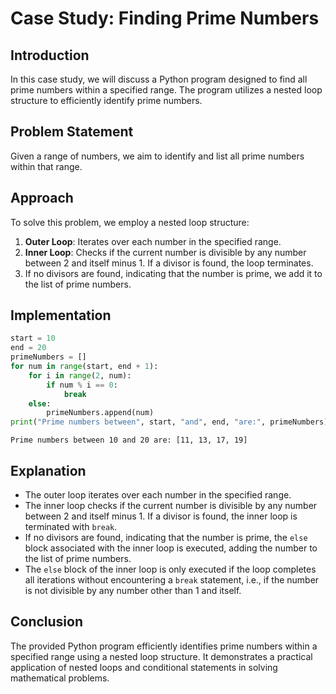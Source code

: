 <!-- EXERCISE 03
    3.(c) Understand the usage of else statement in loops with a case study
 -->

# Case Study: Finding Prime Numbers

## Introduction

In this case study, we will discuss a Python program designed to find all prime numbers within a specified range. The program utilizes a nested loop structure to efficiently identify prime numbers.

## Problem Statement

Given a range of numbers, we aim to identify and list all prime numbers within that range.

## Approach

To solve this problem, we employ a nested loop structure:

1. **Outer Loop**: Iterates over each number in the specified range.
2. **Inner Loop**: Checks if the current number is divisible by any number between 2 and itself minus 1. If a divisor is found, the loop terminates.
3. If no divisors are found, indicating that the number is prime, we add it to the list of prime numbers.

## Implementation

```python
start = 10
end = 20
primeNumbers = []
for num in range(start, end + 1):
    for i in range(2, num):
        if num % i == 0:
            break
    else:
        primeNumbers.append(num)
print("Prime numbers between", start, "and", end, "are:", primeNumbers)
```

```output
Prime numbers between 10 and 20 are: [11, 13, 17, 19]
```

## Explanation

- The outer loop iterates over each number in the specified range.
- The inner loop checks if the current number is divisible by any number between 2 and itself minus 1. If a divisor is found, the inner loop is terminated with `break`.
- If no divisors are found, indicating that the number is prime, the `else` block associated with the inner loop is executed, adding the number to the list of prime numbers.
- The `else` block of the inner loop is only executed if the loop completes all iterations without encountering a `break` statement, i.e., if the number is not divisible by any number other than 1 and itself.

## Conclusion

The provided Python program efficiently identifies prime numbers within a specified range using a nested loop structure. It demonstrates a practical application of nested loops and conditional statements in solving mathematical problems.

